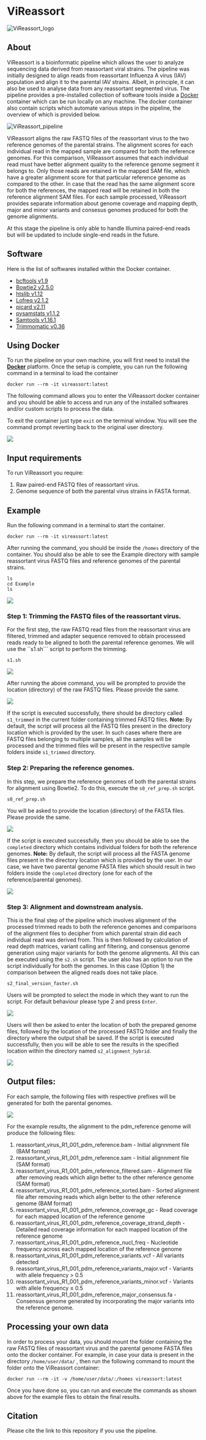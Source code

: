 # ViReassort

![ViReassort_logo](./images/Vireassort_logo.png)

## About

ViReassort is a bioinformatic pipeline which allows the user to analyze sequencing data derived from reassortant viral strains. The pipeline was initially designed to align reads from reassortant Influenza A virus (IAV) population and align it to the parental IAV strains. Albeit, in principle, it can also be used to analyse data from  any reassortant segmented virus. The pipeline provides a pre-installed collection of software tools inside a [Docker](https://www.docker.com/) container which can be run locally on any machine. The docker container also contain scripts which automate various steps in the pipeline, the overview of which is provided below.

![ViReassort_pipeline](./images/ViReassort_pipeline.png)

ViReassort aligns the raw FASTQ files of the reassortant virus to the two reference genomes of the parental strains. The alignment scores for each individual read in the mapped sample are compared for both the reference genomes. For this comparison, ViReassort assumes that each individual read must have better alignment quality to the reference genome segment it belongs to. Only those reads are retained in the mapped SAM file, which have a greater alignment score for that particular reference genome as compared to the other. In case that the read has the same alignment score for both the references, the mapped read will be retained in both the reference alignment SAM files. For each sample processed, ViReassort provides separate information about genome coverage and mapping depth, major and minor variants and consesus genomes produced for both the genome alignments. 

At this stage the pipeline is only able to handle Illumina paired-end reads but will be updated to include single-end reads in the future.

## Software

Here is the list of softwares installed within the Docker container. 

- [bcftools v1.9](https://github.com/samtools/bcftools)
- [Bowtie2 v2.5.0](http://bowtie-bio.sourceforge.net/bowtie2/)
- [htslib v1.12](https://github.com/samtools/htslib)
- [Lofreq v2.1.2](http://csb5.github.io/lofreq/)
- [picard v2.11](https://broadinstitute.github.io/picard/)
- [pysamstats v1.1.2](https://github.com/alimanfoo/pysamstats)
- [Samtools v1.16.1](http://samtools.sourceforge.net/)
- [Trimmomatic v0.36](http://www.usadellab.org/cms/?page=trimmomatic)

## Using Docker

To run the pipeline on your own machine, you will first need to install the [**Docker**](https://docs.docker.com/get-docker/) platform. Once the setup is complete, you can run the following command in a terminal to load the container


```
docker run --rm -it vireassort:latest
```

The following command allows you to enter the ViReassort docker container and you should be able to access and run any of the installed softwares and/or custom scripts to process the data.


To exit the container just type ```exit``` on the terminal window. You will see the command prompt reverting back to the original user directory.
 
![](./images/docker_init.png)


## Input requirements
To run ViReassort you require: 

1. Raw paired-end FASTQ files of reassortant virus.
2. Genome sequence of both the parental virus strains in FASTA format. 

## Example

Run the following command in a terminal to start the container.

```
docker run --rm -it vireassort:latest 
```

After running the command, you should be inside the ```/homes``` directory of the container. You should also be able to see the Example directory with sample reassortant virus FASTQ files and reference genomes of the parental strains.

```
ls
cd Example
ls
```

![](./images/Example.png)


### Step 1: Trimming the FASTQ files of the reassortant virus.

For the first step, the raw FASTQ read files from the reassortant virus are filtered, trimmed and adapter sequence removed to obtain processeed reads ready to be aligned to both the parental reference genomes. We will use the ``s1.sh``` script to perform the trimming. 

```
s1.sh 
```
![](./images/s1.png)

After running the above command, you will be prompted to provide the location (directory) of the raw FASTQ files. Please provide the same.

![](./images/s1_res.png)

If the script is executed successfully, there should be directory called ```s1_trimmed``` in the current folder containing trimmed FASTQ files. 
**Note:** By default, the script will process all the FASTQ files present in the directory location which is provided by the user. In such cases where there are FASTQ files belonging to multiple samples, all the samples will be processed and the trimmed files will be present in the respective sample folders inside ```s1_trimmed``` directory.

### Step 2: Preparing the reference genomes.

In this step, we prepare the reference genomes of both the parental strains for alignment using Bowtie2. To do this, execute the ```s0_ref_prep.sh``` script. 

```
s0_ref_prep.sh
```

You will be asked to provide the location (directory) of the FASTA files. Please provide the same.

![](./images/s0.png)

If the script is executed successfully, then you should be able to see the ```completed``` directory which contains individual folders for both the reference genomes. 
**Note:** By default, the script will process all the FASTA genome files present in the directory location which is provided by the user. In our case, we have two parental genome FASTA files which should result in two folders inside the ```completed``` directory (one for each of the reference/parental genomes).

![](./images/s0_res.png)

### Step 3: Alignment and downstream analysis.

This is the final step of the pipeline which involves alignment of the processed trimmed reads to both the reference genomes and comparisons of the alignment files to decipher from which parental strain did each individual read was derived from. This is then followed by calculation of read depth matrices, variant calling anf filtering, and consensus genome generation using major variants for both the genome alignments. All this can be executed using  the ```s2.sh``` script. The user also has an option to run the script individually for both the genomes. In this case (Option 1) the comparison between the aligned reads does not take place.


```
s2_final_version_faster.sh
```

Users will be prompted to select the mode in which they want to run the script. For default behaviour please type 2 and press ```Enter```.

![](./images/s2_init.png)

Users will then be asked to enter the location of both the prepared genome files, followed by the location of the processed FASTQ folder and finally the directory where the output shall be saved. If the script is executed successfully, then you will be able to see the results in the specified location within the directory named ```s2_alignment_hybrid```.

![](./images/s2.png)

## Output files:

For each sample, the following files with respective prefixes will be generated for both the parental genomes. 

![](./images/s2_res.png)

For the example results, the alignment to the pdm_reference genome will produce the following files:

1. reassortant_virus_R1_001_pdm_reference.bam - Initial alignnment file (BAM format) 
2. reassortant_virus_R1_001_pdm_reference.sam  - Initial alignnment file (SAM format)
3. reassortant_virus_R1_001_pdm_reference_filtered.sam - Alignment file after removing reads which align better to the other reference genome (SAM format)
4. reassortant_virus_R1_001_pdm_reference_sorted.bam - Sorted alignment file after removing reads which align better to the other reference genome (BAM format)
5. reassortant_virus_R1_001_pdm_reference_coverage_gc - Read coverage for each mapped location of the reference genome 
6. reassortant_virus_R1_001_pdm_reference_coverage_strand_depth - Detailed read coverage information for each mapped location of the reference genome
7. reassortant_virus_R1_001_pdm_reference_nucl_freq - Nucleotide frequency across each mapped location of the reference genome
8. reassortant_virus_R1_001_pdm_reference_variants.vcf - All variants detected
9. reassortant_virus_R1_001_pdm_reference_variants_major.vcf - Variants with allele frequency > 0.5
10. reassortant_virus_R1_001_pdm_reference_variants_minor.vcf - Variants with allele frequency ≤ 0.5
11. reassortant_virus_R1_001_pdm_reference_major_consensus.fa - Consensus genome generated by incorporating the major variants into the reference genome.


## Processing your own data

In order to process your data, you should mount the folder containing the raw FASTQ files of reassortant virus and the parental genome FASTA files onto the docker container. For example, in case your data is present in the directory ```/home/user/data/``` , then run the following command to mount the folder onto the ViReassort container:

```
docker run --rm -it -v /home/user/data/:/homes vireassort:latest
```

Once you have done so, you can run and execute the commands as shown above for the example files to obtain the final results.



## Citation
Please cite the link to this repository if you use the pipeline.
